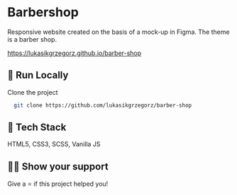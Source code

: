 #  Barbershop

Responsive website created on the basis of a mock-up in Figma. The theme is a barber shop.

https://lukasikgrzegorz.github.io/barber-shop

## 🚀 Run Locally

Clone the project

```bash
  git clone https://github.com/lukasikgrzegorz/barber-shop
```

## 📝 Tech Stack

HTML5, CSS3, SCSS, Vanilla JS

## 👨‍🚀 Show your support
Give a ⭐️ if this project helped you!
